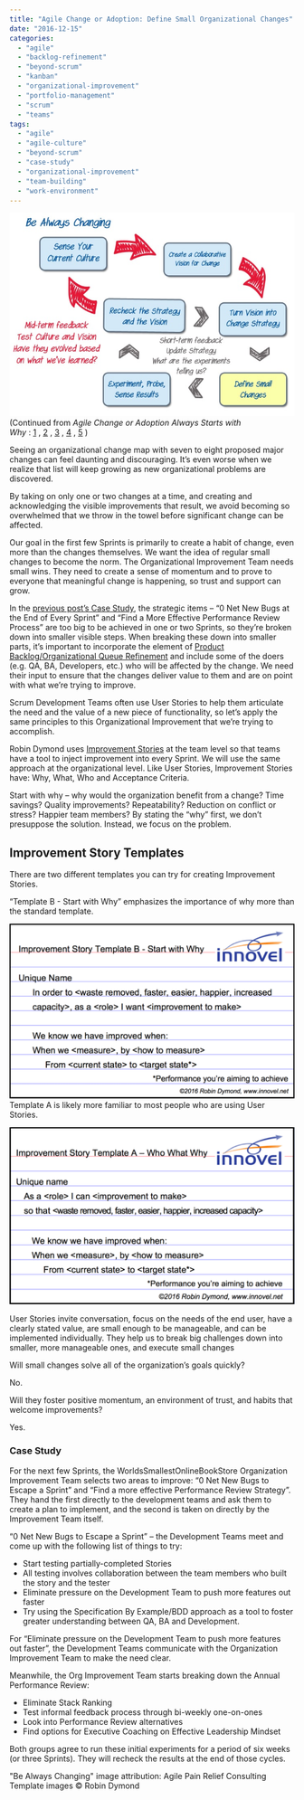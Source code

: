 ```yaml
---
title: "Agile Change or Adoption: Define Small Organizational Changes"
date: "2016-12-15"
categories: 
  - "agile"
  - "backlog-refinement"
  - "beyond-scrum"
  - "kanban"
  - "organizational-improvement"
  - "portfolio-management"
  - "scrum"
  - "teams"
tags: 
  - "agile"
  - "agile-culture"
  - "beyond-scrum"
  - "case-study"
  - "organizational-improvement"
  - "team-building"
  - "work-environment"
---
```


![Be Always Changing - execute changes - image by Agile Pain Relief Consulting](images/Be-Always-Changing-execute-changes.jpg)(Continued from _Agile Change or Adoption Always Starts with Why_ : [1](/blog/agile-change-or-adoption-always-starts-with-why.html) , [2](/blog/agile-change-or-adoption-the-steps-to-go-from-why-to-how.html) , [3](/blog/agile-change-or-adoption-sense-your-current-culture.html) , [4](/blog/agile-change-or-adoption-create-a-vision.html) , [5](/blog/agile-change-or-adoption-turn-vision-into-strategy.html) )

Seeing an organizational change map with seven to eight proposed major changes can feel daunting and discouraging. It’s even worse when we realize that list will keep growing as new organizational problems are discovered.

By taking on only one or two changes at a time, and creating and acknowledging the visible improvements that result, we avoid becoming so overwhelmed that we throw in the towel before significant change can be affected.

Our goal in the first few Sprints is primarily to create a habit of change, even more than the changes themselves. We want the idea of regular small changes to become the norm. The Organizational Improvement Team needs small wins. They need to create a sense of momentum and to prove to everyone that meaningful change is happening, so trust and support can grow.

In the [previous post’s Case Study](/blog/agile-change-or-adoption-turn-vision-into-strategy.html), the strategic items – “0 Net New Bugs at the End of Every Sprint” and “Find a More Effective Performance Review Process” are too big to be achieved in one or two Sprints, so they’re broken down into smaller visible steps. When breaking these down into smaller parts, it’s important to incorporate the element of [Product Backlog/Organizational Queue Refinement](/blog/taking-organizational-improvement-with-scrum-seriously.html) and include some of the doers (e.g. QA, BA, Developers, etc.) who will be affected by the change. We need their input to ensure that the changes deliver value to them and are on point with what we’re trying to improve.

Scrum Development Teams often use User Stories to help them articulate the need and the value of a new piece of functionality, so let’s apply the same principles to this Organizational Improvement that we’re trying to accomplish.

Robin Dymond uses [Improvement Stories](https://innovel.net/improve-measurably-with-improvement-stories/) at the team level so that teams have a tool to inject improvement into every Sprint. We will use the same approach at the organizational level. Like User Stories, Improvement Stories have: Why, What, Who and Acceptance Criteria.

Start with why – why would the organization benefit from a change? Time savings? Quality improvements? Repeatability? Reduction on conflict or stress? Happier team members? By stating the “why” first, we don’t presuppose the solution. Instead, we focus on the problem.

## Improvement Story Templates

There are two different templates you can try for creating Improvement Stories.

“Template B - Start with Why” emphasizes the importance of why more than the standard template.

[](https://www.innovel.net/wp-content/uploads/improvementstorytemplateB.png)[![Sample Improvement Story Template - by Robin Dymond](images/improvementstorytemplateB-1024x628.png)](https://innovel.net/wp-content/uploads/improvementstorytemplateB.png)Template A is likely more familiar to most people who are using User Stories.

[![Sample Improvement Story Template - by Robin Dymond](images/improvementstorytemplateA-1024x636.png)](https://innovel.net/wp-content/uploads/improvementstorytemplateA.png)

User Stories invite conversation, focus on the needs of the end user, have a clearly stated value, are small enough to be manageable, and can be implemented individually. They help us to break big challenges down into smaller, more manageable ones, and execute small changes

Will small changes solve all of the organization’s goals quickly?

No.

Will they foster positive momentum, an environment of trust, and habits that welcome improvements?

Yes.

### Case Study

For the next few Sprints, the WorldsSmallestOnlineBookStore Organization Improvement Team selects two areas to improve: “0 Net New Bugs to Escape a Sprint” and “Find a more effective Performance Review Strategy”. They hand the first directly to the development teams and ask them to create a plan to implement, and the second is taken on directly by the Improvement Team itself.

“0 Net New Bugs to Escape a Sprint” – the Development Teams meet and come up with the following list of things to try:

- Start testing partially-completed Stories
- All testing involves collaboration between the team members who built the story and the tester
- Eliminate pressure on the Development Team to push more features out faster
- Try using the Specification By Example/BDD approach as a tool to foster greater understanding between QA, BA and Development.

For “Eliminate pressure on the Development Team to push more features out faster”, the Development Teams communicate with the Organization Improvement Team to make the need clear.

Meanwhile, the Org Improvement Team starts breaking down the Annual Performance Review:

- Eliminate Stack Ranking
- Test informal feedback process through bi-weekly one-on-ones
- Look into Performance Review alternatives
- Find options for Executive Coaching on Effective Leadership Mindset

Both groups agree to run these initial experiments for a period of six weeks (or three Sprints). They will recheck the results at the end of those cycles.

"Be Always Changing" image attribution: Agile Pain Relief Consulting Template images © Robin Dymond
